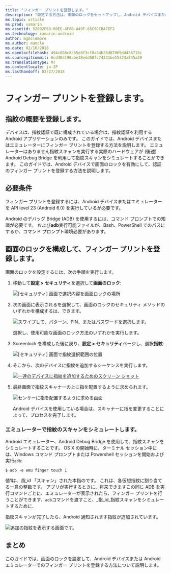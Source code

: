 ```yaml
---
title: "フィンガー プリントを登録します。"
description: "設定する方法は、画面のロックをセットアップし、Android デバイスまたはエミュレーターに指紋を登録します。"
ms.topic: article
ms.prod: xamarin
ms.assetid: 52092F63-00EE-4F8B-A49F-65C9CCBA7EF2
ms.technology: xamarin-android
author: mgmclemore
ms.author: mamcle
ms.date: 02/16/2018
ms.openlocfilehash: 494c808c8c65e0f3cf0a34b26d87069dd456718c
ms.sourcegitcommit: 6cd40d190abe38edd50fc74331be15324a845a28
ms.translationtype: MT
ms.contentlocale: ja-JP
ms.lasthandoff: 02/27/2018
---
```

# <a name="enrolling-a-fingerprint"></a>フィンガー プリントを登録します。

## <a name="enrolling-a-fingerprint-overview"></a>指紋の概要を登録します。

デバイスは、指紋認証で既に構成されている場合は、指紋認証を利用する Android アプリケーションのみです。 このガイドでは、Android デバイスまたはエミュレーターにフィンガー プリントを登録する方法を説明します。 エミュレーターはありません指紋スキャンを実行する実際のハードウェアが (後述) Android Debug Bridge を利用して指紋スキャンをシミュレートすることができます。  このガイドでは、Android デバイスで画面のロックを有効にして、認証のフィンガー プリントを登録する方法を説明します。

## <a name="requirements"></a>必要条件

フィンガー プリントを登録するには、Android デバイスまたはエミュレーターを API level 23 (Android 6.0) を実行しているが必要です。

Android のデバッグ Bridge (ADB) を使用するには、コマンド プロンプトでの知識が必要です。 および**adb**実行可能ファイルが、Bash、PowerShell でのパスにするか、コマンド プロンプト環境必要があります。

## <a name="configuring-a-screen-lock-and-enrolling-a-fingerprint"></a>画面のロックを構成して、フィンガー プリントを登録します。 

画面のロックを設定するには、次の手順を実行します。

1. 移動して**設定 > セキュリティ**を選択して**画面のロック**:

    ![[セキュリティ] 画面で選択内容を画面ロックの場所](enrolling-fingerprint-images/testing-01.png)

2. 次の画面に表示されるを選択して、画面のロックのセキュリティ メソッドのいずれかを構成するは、できます。 

    ![スワイプして、パターン、PIN、またはパスワードを選択します。](enrolling-fingerprint-images/testing-02.png)

   選択し、使用可能な画面のロック方法のいずれかを実行します。

3. Screenlock を構成した後に戻り、**設定 > セキュリティ**ページし、選択**指紋**:

    ![[セキュリティ] 画面で指紋選択範囲の位置](enrolling-fingerprint-images/testing-03.png)

4. そこから、次のデバイスに指紋を追加するシーケンスを実行します。

    [![一連のデバイスに指紋を追加するためのスクリーン ショット](enrolling-fingerprint-images/testing-04-sml.png)](enrolling-fingerprint-images/testing-04.png)

5. 最終画面で指紋スキャナーの上に指を配置するように求められます。 

    ![センサーに指を配置するように求める画面](enrolling-fingerprint-images/testing-05.png)

    Android デバイスを使用している場合は、スキャナーに指を変更することによって、プロセスを完了します。 
    
    
### <a name="simulating-a-fingerprint-scan-on-the-emulator"></a>エミュレーターで指紋のスキャンをシミュレートします。

Android エミュレーター、Android Debug Bridge を使用して、指紋スキャンをシミュレートすることです。 OS X の開始時に、ターミナル セッション中には、Windows コマンド プロンプトまたは Powershell セッションを開始および実行`adb`:

```shell
$ adb -e emu finger touch 1
```

値**1**は、_指\_id_ 「スキャン」された本指のです。 これは、各仮想指紋に割り当てる一意の整数です。 アプリが実行するときに、将来できますこの同じ ADB を実行コマンドごとに、エミュレーターが表示されたら、フィンガー プリントを行うことができます、`adb`コマンドを渡すこと、_指\_id_指紋スキャンをシミュレートするために.

指紋スキャンが完了したら、Android 通知されます指紋が追加されています。  

![追加の指紋を表示する画面です。](enrolling-fingerprint-images/testing-06.png)

## <a name="summary"></a>まとめ 

このガイドでは、画面のロックを設定して、Android デバイスまたは Android エミュレーターでのフィンガー プリントを登録する方法について説明します。 

